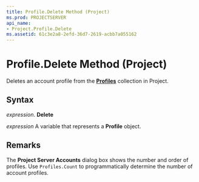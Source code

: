 ```yaml
---
title: Profile.Delete Method (Project)
ms.prod: PROJECTSERVER
api_name:
- Project.Profile.Delete
ms.assetid: 61c3e2a8-2efd-36d7-2619-acbb7a055162
---
```



# Profile.Delete Method (Project)

Deletes an account profile from the  **[Profiles](profiles-object-project.md)** collection in Project.


## Syntax

 _expression_. **Delete**

 _expression_ A variable that represents a **Profile** object.


## Remarks

The  **Project Server Accounts** dialog box shows the number and order of profiles. Use `Profiles.Count` to programmatically determine the number of account profiles.


